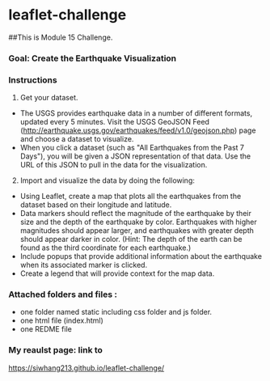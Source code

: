 # leaflet-challenge
##This is Module 15 Challenge.  

### Goal: Create the Earthquake Visualization
### Instructions
1. Get your dataset. 
* The USGS provides earthquake data in a number of different formats, updated every 5 minutes. Visit the USGS GeoJSON Feed
(http://earthquake.usgs.gov/earthquakes/feed/v1.0/geojson.php) page and choose a dataset to visualize.
* When you click a dataset (such as "All Earthquakes from the Past 7 Days"), you will be given a JSON representation of that data. Use the URL of this JSON to
pull in the data for the visualization.
2. Import and visualize the data by doing the following:
* Using Leaflet, create a map that plots all the earthquakes from the dataset based on their longitude and latitude.
* Data markers should reflect the magnitude of the earthquake by their size and the depth of the earthquake by color. Earthquakes with higher
magnitudes should appear larger, and earthquakes with greater depth should appear darker in color.
(Hint: The depth of the earth can be found as the third coordinate for each earthquake.)
* Include popups that provide additional information about the earthquake when its associated marker is clicked.
* Create a legend that will provide context for the map data.
  
### Attached folders and files :
* one folder named static including css folder and js folder. 
* one html file (index.html) 
* one REDME file
  
### My reaulst page: link to
https://siwhang213.github.io/leaflet-challenge/
